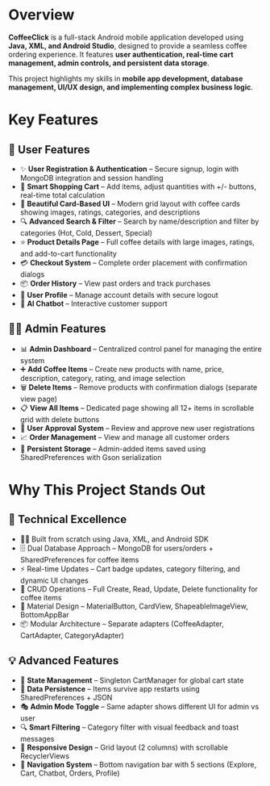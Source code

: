 # Overview

**CoffeeClick** is a full-stack Android mobile application developed using **Java, XML, and Android Studio**, designed to provide a seamless coffee ordering experience. It features **user authentication, real-time cart management, admin controls, and persistent data storage**.  

This project highlights my skills in **mobile app development, database management, UI/UX design, and implementing complex business logic**.

# Key Features

## 🔐 User Features

- ✨ **User Registration & Authentication** – Secure signup, login with MongoDB integration and session handling  
- 🛒 **Smart Shopping Cart** – Add items, adjust quantities with +/- buttons, real-time total calculation  
- 📱 **Beautiful Card-Based UI** – Modern grid layout with coffee cards showing images, ratings, categories, and descriptions  
- 🔍 **Advanced Search & Filter** – Search by name/description and filter by categories (Hot, Cold, Dessert, Special)  
- ⭐ **Product Details Page** – Full coffee details with large images, ratings, and add-to-cart functionality  
- 💳 **Checkout System** – Complete order placement with confirmation dialogs  
- 📦 **Order History** – View past orders and track purchases  
- 👤 **User Profile** – Manage account details with secure logout  
- 🤖 **AI Chatbot** – Interactive customer support  

## 👨‍💼 Admin Features

- 📊 **Admin Dashboard** – Centralized control panel for managing the entire system  
- ➕ **Add Coffee Items** – Create new products with name, price, description, category, rating, and image selection  
- 🗑️ **Delete Items** – Remove products with confirmation dialogs (separate view page)  
- 📋 **View All Items** – Dedicated page showing all 12+ items in scrollable grid with delete buttons  
- 👥 **User Approval System** – Review and approve new user registrations  
- 📈 **Order Management** – View and manage all customer orders  
- 💾 **Persistent Storage** – Admin-added items saved using SharedPreferences with Gson serialization  

# Why This Project Stands Out

## 🎯 Technical Excellence

- 👨‍💻 Built from scratch using Java, XML, and Android SDK  
- 🗄️ Dual Database Approach – MongoDB for users/orders + SharedPreferences for coffee items  
- ⚡ Real-time Updates – Cart badge updates, category filtering, and dynamic UI changes  
- 🔄 CRUD Operations – Full Create, Read, Update, Delete functionality for coffee items  
- 🎨 Material Design – MaterialButton, CardView, ShapeableImageView, BottomAppBar  
- 📦 Modular Architecture – Separate adapters (CoffeeAdapter, CartAdapter, CategoryAdapter)  

## 💡 Advanced Features

- 🔄 **State Management** – Singleton CartManager for global cart state  
- 💾 **Data Persistence** – Items survive app restarts using SharedPreferences + JSON  
- 🎭 **Admin Mode Toggle** – Same adapter shows different UI for admin vs user  
- 🔍 **Smart Filtering** – Category filter with visual feedback and toast messages  
- 📱 **Responsive Design** – Grid layout (2 columns) with scrollable RecyclerViews  
- 🎯 **Navigation System** – Bottom navigation bar with 5 sections (Explore, Cart, Chatbot, Orders, Profile)  
